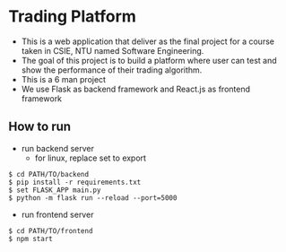 # Trading Platform
- This is a web application that deliver as the final project for a course taken in CSIE, NTU named Software Engineering.
- The goal of this project is to build a platform where user can test and show the performance of their trading algorithm.
- This is a 6 man project
- We use Flask as backend framework and React.js as frontend framework
## How to run
- run backend server
	- for linux, replace set to export
```shell
$ cd PATH/TO/backend
$ pip install -r requirements.txt
$ set FLASK_APP main.py
$ python -m flask run --reload --port=5000
```
- run frontend server
```shell
$ cd PATH/TO/frontend
$ npm start
```
